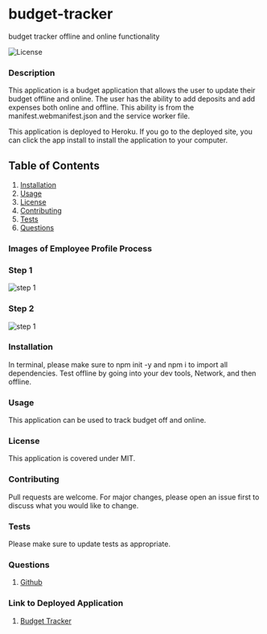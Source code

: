 # budget-tracker
budget tracker offline and online functionality


![License](https://img.shields.io/badge/License-MIT-yellow.svg)

### Description
This application is a budget application that allows the user to update their budget offline and online. The user has the ability to add deposits and add expenses both online and offline. This ability is from the manifest.webmanifest.json and the service worker file.


This application is deployed to Heroku. If you go to the deployed site, you can click the app install to install the application to your computer. 

    
## Table of Contents
1. [Installation](#installation)
2. [Usage](#usage)
3. [License](#license)
4. [Contributing](#contributing)
5. [Tests](#tests)
6. [Questions](#questions)

### Images of Employee Profile Process

### Step 1

![step 1](public/assets/readme_images/step1.png)

### Step 2

![step 1](public/assets/readme_images/step2.png)



### Installation
In terminal, please make sure to npm init -y and npm i to import all dependencies. Test offline by going into your dev tools, Network, and then offline.  

### Usage
This application can be used to track budget off and online. 

### License 

This application is covered under MIT.


### Contributing 
Pull requests are welcome. For major changes, please open an issue first to discuss what you would like to change.

### Tests
Please make sure to update tests as appropriate.


### Questions
1. [Github](https://github.com/nicoleremy95/budget-tracker)

### Link to Deployed Application
1. [Budget Tracker](https://ner-budget-tracker.herokuapp.com/)
    
     